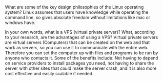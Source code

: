What are some of the key design philosophies of the Linux operating system?
Linux assumes that users have knowledge while operating the command line, so gives absolute freedom without limitations like mac or windows have.

In your own words, what is a VPS (virtual private server)? What, according to your research, are the advantages of using a VPS?
Virtual private servers are virtual servers (Computers) that can be created on the web and that work as servers, so you can use it 
to communicate with the entire web. Therefore you can set the computer up with files and programs to be run by anyone who contacts it.
Some of the benefits include: Not having to depend on service providers to install packages you need, not having to share the server with
other sites that could make the server crash, and it is also more cost effective and easily scalable if needed.